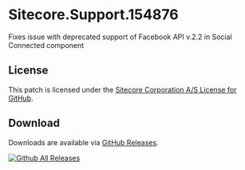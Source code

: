 # Sitecore.Support.154876
Fixes issue with deprecated support of Facebook API v.2.2 in Social Connected component

## License  
This patch is licensed under the [Sitecore Corporation A/S License for GitHub](https://github.com/sitecoresupport/Sitecore.Support.154876/blob/master/LICENSE).  

## Download  
Downloads are available via [GitHub Releases](https://github.com/sitecoresupport/Sitecore.Support.154876/releases).  

[![Github All Releases](https://img.shields.io/github/downloads/SitecoreSupport/Sitecore.Support.154876/total.svg)](https://github.com/SitecoreSupport/Sitecore.Support.154876/releases)
